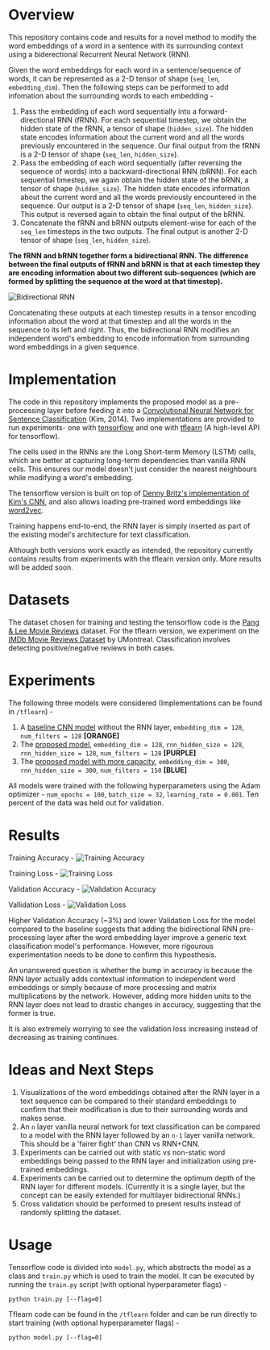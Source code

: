 # Overview
This repository contains code and results for a novel method to modify the word embeddings of a word in a sentence with its surrounding context using a biderectional Recurrent Neural Network (RNN). 

Given the word embeddings for each word in a sentence/sequence of words, it can be represented as a 2-D tensor of shape (`seq_len`, `embedding_dim`). Then the following steps can be performed to add infomation about the surrounding words to each embedding - 

1. Pass the embedding of each word sequentially into a forward-directional RNN (fRNN). For each sequential timestep, we obtain the hidden state of the fRNN, a tensor of shape (`hidden_size`). The hidden state encodes information about the current word and all the words previously encountered in the sequence. Our final output from the fRNN is a 2-D tensor of shape (`seq_len`, `hidden_size`). 
2. Pass the embedding of each word sequentially (after reversing the sequence of words) into a backward-directional RNN (bRNN). For each sequential timestep, we again obtain the hidden state of the bRNN, a tensor of shape (`hidden_size`). The hidden state encodes information about the current word and all the words previously encountered in the sequence. Our output is a 2-D tensor of shape (`seq_len`, `hidden_size`). This output is reversed again to obtain the final output of the bRNN. 
3. Concatenate the fRNN and bRNN outputs element-wise for each of the `seq_len` timesteps in the two outputs. The final output is another 2-D tensor of shape (`seq_len`, `hidden_size`).

**The fRNN and bRNN together form a bidirectional RNN. The difference between the final outputs of fRNN and bRNN is that at each timestep they are encoding information about two different sub-sequences (which are formed by splitting the sequence at the word at that timestep).**

![Bidirectional RNN](https://raw.githubusercontent.com/chaitjo/lstm-context-embeddings/master/res/bidirectional-rnn.png)

Concatenating these outputs at each timestep results in a tensor encoding information about the word at that timestep and all the words in the sequence to its left and right. Thus, the bidirectional RNN modifies an independent word's embedding to encode information from surrounding word embeddings in a given sequence.

# Implementation
The code in this repository implements the proposed model as a pre-processing layer before feeding it into a [Convolutional Neural Network for Sentence Classification](https://arxiv.org/abs/1408.5882) (Kim, 2014). Two implementations are provided to run experiments- one with [tensorflow](https://www.tensorflow.org/) and one with [tflearn](http://tflearn.org/) (A high-level API for tensorflow).

The cells used in the RNNs are the Long Short-term Memory (LSTM) cells, which are better at capturing long-term dependencies than vanilla RNN cells. This ensures our model doesn't just consider the nearest neighbours while modifying a word's embedding. 

The tensorflow version is built on top of [Denny Britz's implementation of Kim's CNN](https://github.com/dennybritz/cnn-text-classification-tf), and also allows loading pre-trained word embeddings like [word2vec](https://code.google.com/archive/p/word2vec/).

Training happens end-to-end, the RNN layer is simply inserted as part of the existing model's architecture for text classification. 

Although both versions work exactly as intended, the repository currently contains results from experiments with the tflearn version only. More results will be added soon.

# Datasets
The dataset chosen for training and testing the tensorflow code is the [Pang & Lee Movie Reviews](http://www.cs.cornell.edu/people/pabo/movie-review-data/) dataset. For the tflearn version, we experiment on the [IMDb Movie Reviews Dataset](http://www.iro.umontreal.ca/~lisa/deep/data/imdb.pkl) by UMontreal. Classification involves detecting positive/negative
reviews in both cases.

# Experiments
The following three models were considered (Implementations can be found in `/tflearn`) -

1. A [baseline CNN model](https://raw.githubusercontent.com/chaitjo/lstm-context-embeddings/master/res/cnn-128.png) without the RNN layer, `embedding_dim = 128`, `num_filters = 128` **[ORANGE]**
2. The [proposed model](https://raw.githubusercontent.com/chaitjo/lstm-context-embeddings/master/res/lstm%2Bcnn-128.png), `embedding_dim = 128`, `rnn_hidden_size = 128`, `rnn_hidden_size = 128`, `num_filters = 128` **[PURPLE]**
2. The [proposed model with more capacity](https://raw.githubusercontent.com/chaitjo/lstm-context-embeddings/master/res/lstm%2Bcnn-300.png), `embedding_dim = 300`, `rnn_hidden_size = 300`, `num_filters = 150` **[BLUE]**

All models were trained with the following hyperparameters using the Adam optimizer - `num_epochs = 100`, `batch_size = 32`, `learning_rate = 0.001`. Ten percent of the data was held out for validation.

# Results
Training Accuracy - 
![Training Accuracy](https://raw.githubusercontent.com/chaitjo/lstm-context-embeddings/master/res/acc.png)

Training Loss -
![Training Loss](https://raw.githubusercontent.com/chaitjo/lstm-context-embeddings/master/res/loss.png)

Validation Accuracy -
![Validation Accuracy](https://raw.githubusercontent.com/chaitjo/lstm-context-embeddings/master/res/acc-val.png)

Vallidation Loss -
![Validation Loss](https://raw.githubusercontent.com/chaitjo/lstm-context-embeddings/master/res/loss-val.png)

Higher Validation Accuracy (~3%) and lower Validation Loss for the model compared to the baseline suggests that adding the bidirectional RNN pre-processing layer after the word embedding layer improve a generic text classification model's performance. However, more rigourous experimentation needs to be done to confirm this hyposthesis.

An unanswered question is whether the bump in accuracy is because the RNN layer actually adds contextual information to independent word embeddings or simply because of more processing and matrix multiplications by the network. However, adding more hidden units to the RNN layer does not lead to drastic changes in accuracy, suggesting that the former is true.

It is also extremely worrying to see the validation loss increasing instead of decreasing as training continues.

# Ideas and Next Steps
1. Visualizations of the word embeddings obtained after the RNN layer in a text sequence can be compared to their standard embeddings to confirm that their modification is due to their surrounding words and makes sense.
2. An `n` layer vanilla neural network for text classification can be compared to a model with the RNN layer followed by an `n-1` layer vanilla network. This should be a 'fairer fight' than CNN vs RNN+CNN.
3. Experiments can be carried out with static vs non-static word embeddings being passed to the RNN layer and initialization using pre-trained embeddings. 
3. Experiments can be carried out to determine the optimum depth of the RNN layer for different models. (Currently it is a single layer, but the concept can be easily extended for multilayer bidirectional RNNs.)
4. Cross validation should be performed to present results instead of randomly splitting the dataset.

# Usage
Tensorflow code is divided into `model.py`, which abstracts the model as a class and `train.py` which is used to train the model. It can be executed by running the `train.py` script (with optional hyperparameter flags) -
```
python train.py [--flag=0]
```

Tflearn code can be found in the `/tflearn` folder and can be run directly to start training (with optional hyperparameter flags) - 
```
python model.py [--flag=0]
```
